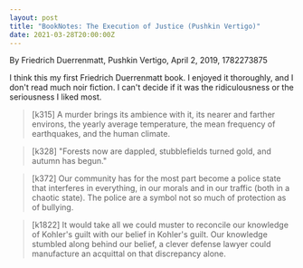 ```yaml
---
layout: post
title: "BookNotes: The Execution of Justice (Pushkin Vertigo)"
date: 2021-03-28T20:00:00Z
---
```

By Friedrich Duerrenmatt, Pushkin Vertigo, April 2, 2019, 1782273875

I think this my first Friedrich Duerrenmatt book. I enjoyed it
thoroughly, and I don't read much noir fiction. I can't decide if it
was the ridiculousness or the seriousness I liked most.

> [k315] A murder brings its ambience with it, its nearer and farther
> environs, the yearly average temperature, the mean frequency of
> earthquakes, and the human climate.

> [k328] "Forests now are dappled, stubblefields turned gold, and autumn
> has begun."

> [k372] Our community has for the most part become a police state that
> interferes in everything, in our morals and in our traffic (both in a
> chaotic state). The police are a symbol not so much of protection as of
> bullying.

> [k1822] It would take all we could muster to reconcile our knowledge of
> Kohler's guilt with our belief in Kohler's guilt. Our knowledge stumbled
> along behind our belief, a clever defense lawyer could manufacture an
> acquittal on that discrepancy alone.
